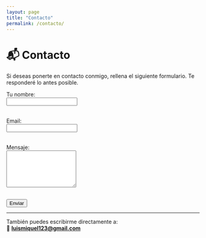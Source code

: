```yaml
---
layout: page
title: "Contacto"
permalink: /contacto/
---
```


# 📬 Contacto

Si deseas ponerte en contacto conmigo, rellena el siguiente formulario. Te responderé lo antes posible.

<form action="https://formspree.io/f/mjkryvpw" method="POST">
  <label>Tu nombre:<br>
    <input type="text" name="name" required>
  </label><br><br>

  <label>Email:<br>
    <input type="email" name="_replyto" required>
  </label><br><br>

  <label>Mensaje:<br>
    <textarea name="message" rows="6" required></textarea>
  </label><br><br>

  <button type="submit">Enviar</button>
</form>

---

También puedes escribirme directamente a:  
📧 **luismiquel123@gmail.com**
